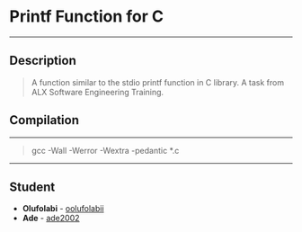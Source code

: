 # Printf Function for C

---

## Description

> A function similar to the stdio printf function in C library. A task from ALX Software Engineering Training.

## Compilation

---
> gcc -Wall -Werror -Wextra -pedantic *.c

---

## Student

* **Olufolabi** - [oolufolabii](github.com/oolufolabii/)
* **Ade** - [ade2002](https://github.com/Ade2002/)
